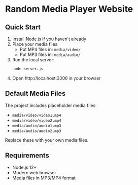 # Random Media Player Website

## Quick Start

1. Install Node.js if you haven't already
2. Place your media files:
   - Put MP4 files in: `media/video/`
   - Put MP3 files in: `media/audio/`
3. Run the local server:
   ```bash
   node server.js
   ```
4. Open http://localhost:3000 in your browser

## Default Media Files

The project includes placeholder media files:
- `media/video/video1.mp4`
- `media/video/video2.mp4`
- `media/audio/audio1.mp3`
- `media/audio/audio2.mp3`

Replace these with your own media files.

## Requirements
- Node.js 12+
- Modern web browser
- Media files in MP3/MP4 format
